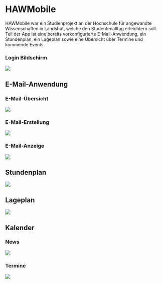 # HAWMobile

HAWMobile war ein Studienprojekt an der Hochschule für angewandte Wissenschaften in Landshut, welche den Studentenalltag erleichtern soll.
Teil der App ist eine bereits vorkonfigurierte E-Mail-Anwendung, ein Stundenplan, ein Lageplan sowie eine Übersicht über Termine und kommende Events.

### Login Bildschirm
![](screenshots/Login-Screen.png)

## E-Mail-Anwendung
### E-Mail-Übersicht
![](screenshots/E-Mail-Overview.png)

### E-Mail-Erstellung
![](screenshots/E-Mail-Create-View.png)

### E-Mail-Anzeige
![](screenshots/E-Mail-View.png)

## Stundenplan
![](screenshots/Schedule-View.png)

## Lageplan
![](screenshots/Map-View.png)

## Kalender
### News
![](screenshots/News-View.png)

### Termine
![](screenshots/Calendar-View.png)
